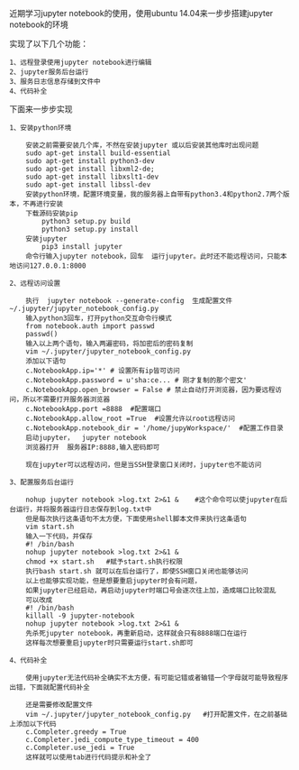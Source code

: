 
近期学习jupyter notebook的使用，使用ubuntu 14.04来一步步搭建jupyter notebook的环境

实现了以下几个功能：
    
    1、远程登录使用jupyter notebook进行编辑
    2、jupyter服务后台运行
    3、服务日志信息存储到文件中
    4、代码补全

下面来一步步实现

    1、安装python环境     

        安装之前需要安装几个库，不然在安装jupyter 或以后安装其他库时出现问题
        sudo apt-get install build-essential
        sudo apt-get install python3-dev
        sudo apt-get install libxml2-de;
        sudo apt-get install libxslt1-dev
        sudo apt-get install libssl-dev
        安装python环境，配置环境变量，我的服务器上自带有python3.4和python2.7两个版本，不再进行安装
        下载源码安装pip   
            python3 setup.py build  
            python3 setup.py install
        安装jupyter
            pip3 install jupyter
        命令行输入jupyter notebook，回车  运行jupyter。此时还不能远程访问，只能本地访问127.0.0.1:8000

    2、远程访问设置

        执行  jupyter notebook --generate-config  生成配置文件~/.jupyter/jupyter_notebook_config.py
        输入python3回车，打开python交互命令行模式
        from notebook.auth import passwd
        passwd()
        输入以上两个语句，输入两遍密码，将加密后的密码复制
        vim ~/.jupyter/jupyter_notebook_config.py
        添加以下语句
        c.NotebookApp.ip='*' # 设置所有ip皆可访问
        c.NotebookApp.password = u'sha:ce... # 刚才复制的那个密文'
        c.NotebookApp.open_browser = False # 禁止自动打开浏览器，因为要远程访问，所以不需要打开服务器浏览器
        c.NotebookApp.port =8888  #配置端口
        c.NotebookApp.allow_root =True  #设置允许以root远程访问
        c.NotebookApp.notebook_dir = '/home/jupyWorkspace/'  #配置工作目录
        启动jupyter，  jupyter notebook
        浏览器打开  服务器IP:8888,输入密码即可

        现在jupyter可以远程访问，但是当SSH登录窗口关闭时，jupyter也不能访问

    3、配置服务后台运行

        nohup jupyter notebook >log.txt 2>&1 &    #这个命令可以使jupyter在后台运行，并将服务器运行日志保存到log.txt中
        但是每次执行这条语句不太方便，下面使用shell脚本文件来执行这条语句
        vim start.sh
        输入一下代码，并保存
        #! /bin/bash
        nohup jupyter notebook >log.txt 2>&1 &
        chmod +x start.sh   #赋予start.sh执行权限
        执行bash start.sh 就可以在后台运行了，即使SSH窗口关闭也能够访问
        以上也能够实现功能，但是想要重启jupyter时会有问题，
        如果jupyter已经启动，再启动jupyter时端口号会逐次往上加，造成端口比较混乱
        可以改成
        #! /bin/bash
        killall -9 jupyter-notebook
        nohup jupyter notebook >log.txt 2>&1 &
        先杀死jupyter notebook，再重新启动，这样就会只有8888端口在运行
        这样每次想要重启jupyter时只需要运行start.sh即可

    4、代码补全

        使用jupyter无法代码补全确实不太方便，有可能记错或者输错一个字母就可能导致程序出错，下面就配置代码补全

        还是需要修改配置文件
        vim ~/.jupyter/jupyter_notebook_config.py   #打开配置文件，在之前基础上添加以下代码
        c.Completer.greedy = True
        c.Completer.jedi_compute_type_timeout = 400
        c.Completer.use_jedi = True
        这样就可以使用tab进行代码提示和补全了










